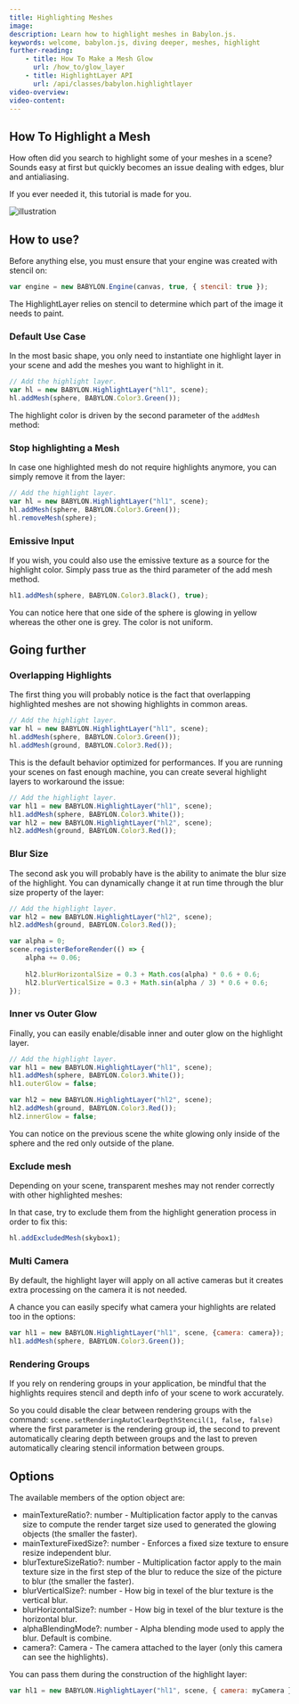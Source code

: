 ```yaml
---
title: Highlighting Meshes
image: 
description: Learn how to highlight meshes in Babylon.js.
keywords: welcome, babylon.js, diving deeper, meshes, highlight
further-reading:
    - title: How To Make a Mesh Glow
      url: /how_to/glow_layer
    - title: HighlightLayer API
      url: /api/classes/babylon.highlightlayer
video-overview:
video-content:
---
```


## How To Highlight a Mesh

How often did you search to highlight some of your meshes in a scene? Sounds easy at first but quickly becomes an issue dealing with edges, blur and antialiasing.

If you ever needed it, this tutorial is made for you.

![illustration](/img/how_to/highlight-mesh/introduction.png)

## How to use?

Before anything else, you must ensure that your engine was created with stencil on: 

```javascript
var engine = new BABYLON.Engine(canvas, true, { stencil: true });
```

The HighlightLayer relies on stencil to determine which part of the image it needs to paint.

### Default Use Case

In the most basic shape, you only need to instantiate one highlight layer in your scene and add the meshes you want to highlight in it.

```javascript
// Add the highlight layer.
var hl = new BABYLON.HighlightLayer("hl1", scene);
hl.addMesh(sphere, BABYLON.Color3.Green());
```

The highlight color is driven by the second parameter of the `addMesh` method:

<Playground id="#1KUJ0A#305" title="Mesh Highlighting Example" description="Simple example of highlighting a mesh." image=""/>

### Stop highlighting a Mesh

In case one highlighted mesh do not require highlights anymore, you can simply remove it from the layer:

```javascript
// Add the highlight layer.
var hl = new BABYLON.HighlightLayer("hl1", scene);
hl.addMesh(sphere, BABYLON.Color3.Green());
hl.removeMesh(sphere);
```

<Playground id="#1KUJ0A#102" title="Stop Mesh Highlighting" description="Simple example of stoping highlighting a mesh." image=""/>

### Emissive Input

If you wish, you could also use the emissive texture as a source for the highlight color. Simply pass true as the third parameter of the add mesh method.

```javascript
hl1.addMesh(sphere, BABYLON.Color3.Black(), true);
```

<Playground id="#1KUJ0A#57" title="Mesh Highlighting Emissive Input" description="Simple example of using the emissive input with mesh hilighting." image=""/>

You can notice here that one side of the sphere is glowing in yellow whereas the other one is grey. The color is not uniform.

## Going further

### Overlapping Highlights

The first thing you will probably notice is the fact that overlapping highlighted meshes are not showing highlights in common areas.

```javascript
// Add the highlight layer.
var hl = new BABYLON.HighlightLayer("hl1", scene);
hl.addMesh(sphere, BABYLON.Color3.Green());
hl.addMesh(ground, BABYLON.Color3.Red());
```

<Playground id="#1KUJ0A#1" title="Broken Overlapping Mesh Hilights" description="Simple example of broken overlapping mesh highlights." image=""/>

This is the default behavior optimized for performances. If you are running your scenes on fast enough machine, you can create several highlight layers to workaround the issue:

```javascript
// Add the highlight layer.
var hl1 = new BABYLON.HighlightLayer("hl1", scene);
hl1.addMesh(sphere, BABYLON.Color3.White());
var hl2 = new BABYLON.HighlightLayer("hl2", scene);
hl2.addMesh(ground, BABYLON.Color3.Red());
```

<Playground id="#1KUJ0A#2" title="Overlapping Mesh Hilights" description="Simple example of overlapping mesh highlights." image=""/>

### Blur Size

The second ask you will probably have is the ability to animate the blur size of the highlight. You can dynamically change it at run time through the blur size property of the layer:

```javascript
// Add the highlight layer.
var hl2 = new BABYLON.HighlightLayer("hl2", scene);
hl2.addMesh(ground, BABYLON.Color3.Red());

var alpha = 0;
scene.registerBeforeRender(() => {
    alpha += 0.06;
    
    hl2.blurHorizontalSize = 0.3 + Math.cos(alpha) * 0.6 + 0.6;		
    hl2.blurVerticalSize = 0.3 + Math.sin(alpha / 3) * 0.6 + 0.6;
});
```

<Playground id="#1KUJ0A#4" title="Blur Size Mesh Highlight" description="Simple example of blur size in the mesh highlight." image=""/>

### Inner vs Outer Glow 

Finally, you can easily enable/disable inner and outer glow on the highlight layer.

```javascript
// Add the highlight layer.
var hl1 = new BABYLON.HighlightLayer("hl1", scene);
hl1.addMesh(sphere, BABYLON.Color3.White());
hl1.outerGlow = false;

var hl2 = new BABYLON.HighlightLayer("hl2", scene);
hl2.addMesh(ground, BABYLON.Color3.Red());
hl2.innerGlow = false;
```

<Playground id="#1KUJ0A#3" title="Inner vs Outer Glow" description="Simple example of mesh highlighting with inner vs outer glow." image=""/>

You can notice on the previous scene the white glowing only inside of the sphere and the red only outside of the plane.

### Exclude mesh

Depending on your scene, transparent meshes may not render correctly with other highlighted meshes:

<Playground id="#2FFOYQ#6" title="Broken Transparency Mesh Highlight" description="Simple example of broken transparency mesh highlighting." image=""/>

In that case, try to exclude them from the highlight generation process in order to fix this:

```javascript
hl.addExcludedMesh(skybox1);
```

<Playground id="#2FFOYQ#7" title="Fixed Transparency Mesh Highlight" description="Simple example of fixed transparency mesh highlighting." image=""/>

### Multi Camera

By default, the highlight layer will apply on all active cameras but it creates extra processing on the camera it is not needed.

A chance you can easily specify what camera your highlights are related too in the options:

```javascript
var hl1 = new BABYLON.HighlightLayer("hl1", scene, {camera: camera});
hl1.addMesh(sphere, BABYLON.Color3.Green());
```

<Playground id="#CDHKK#7" title="Multi-Camera" description="Simple example of mesh highlight handling with multiple cameras." image=""/>

### Rendering Groups

If you rely on rendering groups in your application, be mindful that the highlights requires stencil and depth info of your scene to work accurately.

So you could disable the clear between rendering groups with the command: ```scene.setRenderingAutoClearDepthStencil(1, false, false)``` where the first parameter is the rendering group id, the second to prevent automatically clearing depth between groups and the last to preven automatically clearing stencil information between groups.

## Options

The available members of the option object are:

- mainTextureRatio?: number - Multiplication factor apply to the canvas size to compute the render target size used to generated the glowing objects (the smaller the faster).
- mainTextureFixedSize?: number - Enforces a fixed size texture to ensure resize independent blur.
- blurTextureSizeRatio?: number - Multiplication factor apply to the main texture size in the first step of the blur to reduce the size of the picture to blur (the smaller the faster).
- blurVerticalSize?: number - How big in texel of the blur texture is the vertical blur.
- blurHorizontalSize?: number - How big in texel of the blur texture is the horizontal blur.
- alphaBlendingMode?: number - Alpha blending mode used to apply the blur. Default is combine.
- camera?: Camera - The camera attached to the layer (only this camera can see the highlights).

You can pass them during the construction of the highlight layer:

```javascript
var hl1 = new BABYLON.HighlightLayer("hl1", scene, { camera: myCamera });